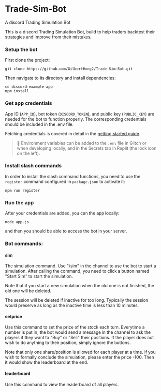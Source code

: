 # Trade-Sim-Bot
A discord Trading Simulation Bot

This is a discord Trading Simulation Bot, build to help traders backtest their strategies and improve from their mistakes.

### Setup the bot

First clone the project:
```
git clone https://github.com/GilbertHong2/Trade-Sim-Bot.git
```

Then navigate to its directory and install dependencies:
```
cd discord-example-app
npm install
```
### Get app credentials

App ID (`APP_ID`), bot token (`DISCORD_TOKEN`), and public key (`PUBLIC_KEY`) are needed for the bot to function properly. The corresponding credentials should be included in the .env file.

Fetching credentials is covered in detail in the [getting started guide](https://discord.com/developers/docs/getting-started).

> 🔑 Environment variables can be added to the `.env` file in Glitch or when developing locally, and in the Secrets tab in Replit (the lock icon on the left).

### Install slash commands

In order to install the slash command functions, you need to use the `register` command configured in `package.json` to activate it:

```
npm run register
```

### Run the app

After your credentials are added, you can the app locally:

```
node app.js
```

and then you should be able to access the bot in your server.

### Bot commands:

#### sim

The simulation command. Use "/sim" in the channel to use the bot to start a simulation. After calling the command, you need to click a button named "Start Sim" to start the simulation.

Note that if you start a new simulation when the old one is not finished, the old one will be deleted. 

The session will be deleted if inactive for too long. Typically the session would preserve as long as the inactive time is less than 10 minutes.

#### setprice

Use this command to set the price of the stock each turn. Everytime a number is put in, the bot would send a message in the channel to ask the players if they want to "Buy" or "Sell" their positions. If the player does not wish to do anything to their position, simply ignore the buttons.

Note that only one share/position is allowed for each player at a time. If you wish to formally conclude the simulation, please enter the price -100. Then it would show the leaderboard at the end.

#### leaderboard

Use this command to view the leaderboard of all players.